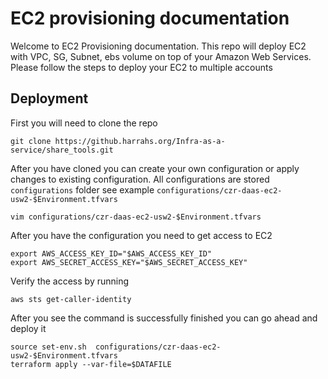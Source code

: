 # EC2 provisioning documentation

Welcome to EC2 Provisioning documentation. This repo will deploy EC2 with VPC, SG, Subnet, ebs volume on top of your Amazon Web Services. Please follow the steps to deploy your EC2 to multiple accounts


## Deployment
First you will need to  clone the repo
```
git clone https://github.harrahs.org/Infra-as-a-service/share_tools.git
```


After you have cloned you can create your own configuration or apply changes to existing configuration. All configurations are stored `configurations` folder see example `configurations/czr-daas-ec2-usw2-$Environment.tfvars`
```
vim configurations/czr-daas-ec2-usw2-$Environment.tfvars
```


After you have the configuration you need to get access to EC2
```
export AWS_ACCESS_KEY_ID="$AWS_ACCESS_KEY_ID"
export AWS_SECRET_ACCESS_KEY="$AWS_SECRET_ACCESS_KEY"
```

Verify the access by running 
```
aws sts get-caller-identity
```


After you see the command is successfully finished you can go ahead and deploy it
```
source set-env.sh  configurations/czr-daas-ec2-usw2-$Environment.tfvars
terraform apply --var-file=$DATAFILE
```
